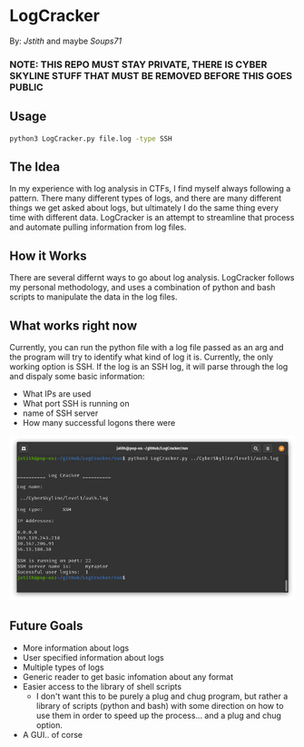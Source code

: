 __LogCracker__
===============

By: _Jstith_ and maybe _Soups71_

### NOTE: THIS REPO MUST STAY PRIVATE, THERE IS CYBER SKYLINE STUFF THAT MUST BE REMOVED BEFORE THIS GOES PUBLIC

## Usage

```bash
python3 LogCracker.py file.log -type SSH
```

## The Idea

In my experience with log analysis in CTFs, I find myself always following a pattern. There many different types of logs, and there are many different things we get asked about logs, but ultimately I do the same thing every time with different data. LogCracker is an attempt to streamline that process and automate pulling information from log files.

## How it Works

There are several differnt ways to go about log analysis. LogCracker follows my personal methodology, and uses a combination of python and bash scripts to manipulate the data in the log files.

## What works right now

Currently, you can run the python file with a log file passed as an arg and the program will try to identify what kind of log it is. Currently, the only working option is SSH. If the log is an SSH log, it will parse through the log and dispaly some basic information:
- What IPs are used
- What port SSH is running on
- name of SSH server
- How many successful logons there were

![SSH example](resources/ssh_example.png)

## Future Goals

- More information about logs
- User specified information about logs
- Multiple types of logs
- Generic reader to get basic infomation about any format
- Easier access to the library of shell scripts
  - I don't want this to be purely a plug and chug program, but rather a library of scripts (python and bash) with some direction on how to use them in order to speed up the process... and a plug and chug option.
- A GUI.. of corse